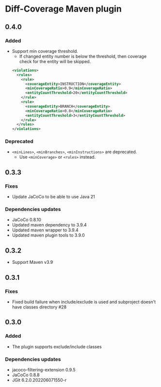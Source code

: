 # Diff-Coverage Maven plugin

## 0.4.0

### Added
- Support min coverage threshold.
  - If changed entity number is below the threshold, then coverage check for the entity will be skipped.
  ```xml
  <violations>
    <rules>
      <rule>
        <coverageEntity>INSTRUCTION</coverageEntity>
        <minCoverageRatio>0.9</minCoverageRatio>
        <entityCountThreshold>20</entityCountThreshold>
      </rule>
      <rule>
        <coverageEntity>BRANCH</coverageEntity>
        <minCoverageRatio>0.8</minCoverageRatio>
        <entityCountThreshold>3</entityCountThreshold>
      </rule>
    </rules>
  </violations>
  ```

### Deprecated
- `<minLines>`, `<minBranches>`, `<minInstructions>` are deprecated.
  - Use `<minCoverage>` or `<rules>` instead.

## 0.3.3

### Fixes
- Update JaCoCo to be able to use Java 21

### Dependencies updates
- JaCoCo 0.8.10
- Updated maven dependency to 3.9.4
- Updated maven wrapper to 3.9.4
- Updated maven plugin tools to 3.9.0


## 0.3.2

- Support Maven v3.9


## 0.3.1

### Fixes
- Fixed build failure when include/exclude is used and subproject doesn't have classes directory #28


## 0.3.0

### Added
- The plugin supports exclude/include classes

### Dependencies updates
- jacoco-filtering-extension 0.9.5
- JaCoCo 0.8.8
- JGit 6.2.0.202206071550-r
